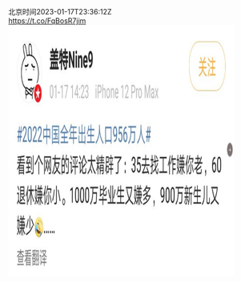 北京时间2023-01-17T23:36:12Z<br>https://t.co/FqBosR7jim<br><img src='/temp/image/2023/y-Month-1/1615372421539966978_0.jpg' width='450' height='500'><br><br>